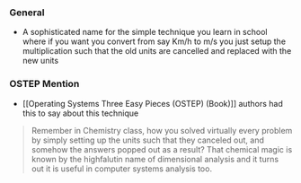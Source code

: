 ### General
- A sophisticated name for the simple technique you learn in school where if you want you convert from say Km/h to m/s you just setup the multiplication such that the old units are cancelled and replaced with the new units 


### OSTEP Mention
- [[Operating Systems Three Easy Pieces (OSTEP) (Book)]] authors had this to say about this technique
> Remember in Chemistry class, how you solved virtually every problem by simply setting up the units such that they canceled out, and somehow the answers popped out as a result? That chemical magic is known by the highfalutin name of dimensional analysis and it turns out it is useful in computer systems analysis too.